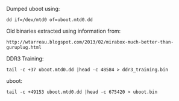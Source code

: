 Dumped uboot using:

	dd if=/dev/mtd0 of=uboot.mtd0.dd

Old binaries extracted using information from:

	http://wtarreau.blogspot.com/2013/02/mirabox-much-better-than-guruplug.html

DDR3 Training:

	tail -c +37 uboot.mtd0.dd |head -c 48584 > ddr3_training.bin

uboot:

	tail -c +49153 uboot.mtd0.dd |head -c 675420 > uboot.bin
